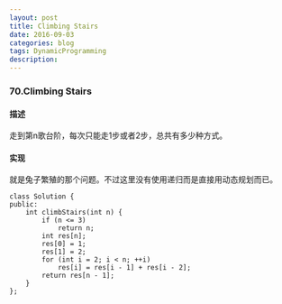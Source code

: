 ```yaml
---
layout: post
title: Climbing Stairs
date: 2016-09-03
categories: blog
tags: DynamicProgramming
description:
---
```


### 70.Climbing Stairs

#### 描述

走到第n歌台阶，每次只能走1步或者2步，总共有多少种方式。

#### 实现

就是兔子繁殖的那个问题。不过这里没有使用递归而是直接用动态规划而已。

    class Solution {
    public:
        int climbStairs(int n) {
            if (n <= 3)
                return n;
            int res[n];
            res[0] = 1;
            res[1] = 2;
            for (int i = 2; i < n; ++i)
                res[i] = res[i - 1] + res[i - 2];
            return res[n - 1];
        }
    };

